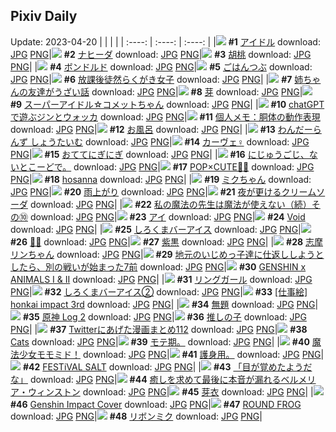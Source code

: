 ## Pixiv Daily
Update: 2023-04-20
|      |      |      |
| :----: | :----: | :----: |
|![](https://pixiv.microyu.workers.dev/c/240x480/img-master/img/2023/04/18/00/05/15/107277465_p0_master1200.jpg) **#1** [アイドル](https://www.pixiv.net/artworks/107277465) download: [JPG](https://pixiv.microyu.workers.dev/img-original/img/2023/04/18/00/05/15/107277465_p0.jpg) [PNG](https://pixiv.microyu.workers.dev/img-original/img/2023/04/18/00/05/15/107277465_p0.png)|![](https://pixiv.microyu.workers.dev/c/240x480/img-master/img/2023/04/18/00/00/41/107277400_p0_master1200.jpg) **#2** [ナヒーダ](https://www.pixiv.net/artworks/107277400) download: [JPG](https://pixiv.microyu.workers.dev/img-original/img/2023/04/18/00/00/41/107277400_p0.jpg) [PNG](https://pixiv.microyu.workers.dev/img-original/img/2023/04/18/00/00/41/107277400_p0.png)|![](https://pixiv.microyu.workers.dev/c/240x480/img-master/img/2023/04/18/00/00/25/107277353_p0_master1200.jpg) **#3** [胡桃](https://www.pixiv.net/artworks/107277353) download: [JPG](https://pixiv.microyu.workers.dev/img-original/img/2023/04/18/00/00/25/107277353_p0.jpg) [PNG](https://pixiv.microyu.workers.dev/img-original/img/2023/04/18/00/00/25/107277353_p0.png)|
|![](https://pixiv.microyu.workers.dev/c/240x480/img-master/img/2023/04/18/00/00/59/107277448_p0_master1200.jpg) **#4** [ボンドルド](https://www.pixiv.net/artworks/107277448) download: [JPG](https://pixiv.microyu.workers.dev/img-original/img/2023/04/18/00/00/59/107277448_p0.jpg) [PNG](https://pixiv.microyu.workers.dev/img-original/img/2023/04/18/00/00/59/107277448_p0.png)|![](https://pixiv.microyu.workers.dev/c/240x480/img-master/img/2023/04/18/06/00/09/107283757_p0_master1200.jpg) **#5** [ごはんつぶ](https://www.pixiv.net/artworks/107283757) download: [JPG](https://pixiv.microyu.workers.dev/img-original/img/2023/04/18/06/00/09/107283757_p0.jpg) [PNG](https://pixiv.microyu.workers.dev/img-original/img/2023/04/18/06/00/09/107283757_p0.png)|![](https://pixiv.microyu.workers.dev/c/240x480/img-master/img/2023/04/18/00/01/19/107277485_p0_master1200.jpg) **#6** [放課後徒然らくがき女子](https://www.pixiv.net/artworks/107277485) download: [JPG](https://pixiv.microyu.workers.dev/img-original/img/2023/04/18/00/01/19/107277485_p0.jpg) [PNG](https://pixiv.microyu.workers.dev/img-original/img/2023/04/18/00/01/19/107277485_p0.png)|
|![](https://pixiv.microyu.workers.dev/c/240x480/img-master/img/2023/04/18/00/01/44/107277522_p0_master1200.jpg) **#7** [姉ちゃんの友達がうざい話](https://www.pixiv.net/artworks/107277522) download: [JPG](https://pixiv.microyu.workers.dev/img-original/img/2023/04/18/00/01/44/107277522_p0.jpg) [PNG](https://pixiv.microyu.workers.dev/img-original/img/2023/04/18/00/01/44/107277522_p0.png)|![](https://pixiv.microyu.workers.dev/c/240x480/img-master/img/2023/04/18/02/10/12/107281135_p0_master1200.jpg) **#8** [芽](https://www.pixiv.net/artworks/107281135) download: [JPG](https://pixiv.microyu.workers.dev/img-original/img/2023/04/18/02/10/12/107281135_p0.jpg) [PNG](https://pixiv.microyu.workers.dev/img-original/img/2023/04/18/02/10/12/107281135_p0.png)|![](https://pixiv.microyu.workers.dev/c/240x480/img-master/img/2023/04/19/00/14/24/107307115_p0_master1200.jpg) **#9** [スーパーアイドル☆コメットちゃん](https://www.pixiv.net/artworks/107307115) download: [JPG](https://pixiv.microyu.workers.dev/img-original/img/2023/04/19/00/14/24/107307115_p0.jpg) [PNG](https://pixiv.microyu.workers.dev/img-original/img/2023/04/19/00/14/24/107307115_p0.png)|
|![](https://pixiv.microyu.workers.dev/c/240x480/img-master/img/2023/04/18/15/24/31/107291801_p0_master1200.jpg) **#10** [chatGPTで遊ぶジンとウォッカ](https://www.pixiv.net/artworks/107291801) download: [JPG](https://pixiv.microyu.workers.dev/img-original/img/2023/04/18/15/24/31/107291801_p0.jpg) [PNG](https://pixiv.microyu.workers.dev/img-original/img/2023/04/18/15/24/31/107291801_p0.png)|![](https://pixiv.microyu.workers.dev/c/240x480/img-master/img/2023/04/18/07/00/05/107284444_p0_master1200.jpg) **#11** [個人メモ：胴体の動作表現](https://www.pixiv.net/artworks/107284444) download: [JPG](https://pixiv.microyu.workers.dev/img-original/img/2023/04/18/07/00/05/107284444_p0.jpg) [PNG](https://pixiv.microyu.workers.dev/img-original/img/2023/04/18/07/00/05/107284444_p0.png)|![](https://pixiv.microyu.workers.dev/c/240x480/img-master/img/2023/04/18/22/04/00/107301970_p0_master1200.jpg) **#12** [お風呂](https://www.pixiv.net/artworks/107301970) download: [JPG](https://pixiv.microyu.workers.dev/img-original/img/2023/04/18/22/04/00/107301970_p0.jpg) [PNG](https://pixiv.microyu.workers.dev/img-original/img/2023/04/18/22/04/00/107301970_p0.png)|
|![](https://pixiv.microyu.workers.dev/c/240x480/img-master/img/2023/04/18/19/19/37/107296769_p0_master1200.jpg) **#13** [わんだーらんず しょうたいむ](https://www.pixiv.net/artworks/107296769) download: [JPG](https://pixiv.microyu.workers.dev/img-original/img/2023/04/18/19/19/37/107296769_p0.jpg) [PNG](https://pixiv.microyu.workers.dev/img-original/img/2023/04/18/19/19/37/107296769_p0.png)|![](https://pixiv.microyu.workers.dev/c/240x480/img-master/img/2023/04/18/00/13/34/107278062_p0_master1200.jpg) **#14** [カーヴェ♀](https://www.pixiv.net/artworks/107278062) download: [JPG](https://pixiv.microyu.workers.dev/img-original/img/2023/04/18/00/13/34/107278062_p0.jpg) [PNG](https://pixiv.microyu.workers.dev/img-original/img/2023/04/18/00/13/34/107278062_p0.png)|![](https://pixiv.microyu.workers.dev/c/240x480/img-master/img/2023/04/19/20/42/16/107327838_p0_master1200.jpg) **#15** [おててにぎにぎ](https://www.pixiv.net/artworks/107327838) download: [JPG](https://pixiv.microyu.workers.dev/img-original/img/2023/04/19/20/42/16/107327838_p0.jpg) [PNG](https://pixiv.microyu.workers.dev/img-original/img/2023/04/19/20/42/16/107327838_p0.png)|
|![](https://pixiv.microyu.workers.dev/c/240x480/img-master/img/2023/04/19/18/54/23/107324721_p0_master1200.jpg) **#16** [にじゅうごじ、ないとこーどで。](https://www.pixiv.net/artworks/107324721) download: [JPG](https://pixiv.microyu.workers.dev/img-original/img/2023/04/19/18/54/23/107324721_p0.jpg) [PNG](https://pixiv.microyu.workers.dev/img-original/img/2023/04/19/18/54/23/107324721_p0.png)|![](https://pixiv.microyu.workers.dev/c/240x480/img-master/img/2023/04/18/17/15/34/107293808_p0_master1200.jpg) **#17** [POP×CUTE🍭✨](https://www.pixiv.net/artworks/107293808) download: [JPG](https://pixiv.microyu.workers.dev/img-original/img/2023/04/18/17/15/34/107293808_p0.jpg) [PNG](https://pixiv.microyu.workers.dev/img-original/img/2023/04/18/17/15/34/107293808_p0.png)|![](https://pixiv.microyu.workers.dev/c/240x480/img-master/img/2023/04/19/07/26/11/107285593_p0_master1200.jpg) **#18** [hosanna](https://www.pixiv.net/artworks/107285593) download: [JPG](https://pixiv.microyu.workers.dev/img-original/img/2023/04/19/07/26/11/107285593_p0.jpg) [PNG](https://pixiv.microyu.workers.dev/img-original/img/2023/04/19/07/26/11/107285593_p0.png)|
|![](https://pixiv.microyu.workers.dev/c/240x480/img-master/img/2023/04/19/06/07/24/107312637_p0_master1200.jpg) **#19** [ミクちゃん](https://www.pixiv.net/artworks/107312637) download: [JPG](https://pixiv.microyu.workers.dev/img-original/img/2023/04/19/06/07/24/107312637_p0.jpg) [PNG](https://pixiv.microyu.workers.dev/img-original/img/2023/04/19/06/07/24/107312637_p0.png)|![](https://pixiv.microyu.workers.dev/c/240x480/img-master/img/2023/04/18/00/00/33/107277382_p0_master1200.jpg) **#20** [雨上がり](https://www.pixiv.net/artworks/107277382) download: [JPG](https://pixiv.microyu.workers.dev/img-original/img/2023/04/18/00/00/33/107277382_p0.jpg) [PNG](https://pixiv.microyu.workers.dev/img-original/img/2023/04/18/00/00/33/107277382_p0.png)|![](https://pixiv.microyu.workers.dev/c/240x480/img-master/img/2023/04/18/16/13/16/107292600_p0_master1200.jpg) **#21** [夜が更けるクリームソーダ](https://www.pixiv.net/artworks/107292600) download: [JPG](https://pixiv.microyu.workers.dev/img-original/img/2023/04/18/16/13/16/107292600_p0.jpg) [PNG](https://pixiv.microyu.workers.dev/img-original/img/2023/04/18/16/13/16/107292600_p0.png)|
|![](https://pixiv.microyu.workers.dev/c/240x480/img-master/img/2023/04/18/00/03/05/107277630_p0_master1200.jpg) **#22** [私の魔法の先生は魔法が使えない（続）その⑩](https://www.pixiv.net/artworks/107277630) download: [JPG](https://pixiv.microyu.workers.dev/img-original/img/2023/04/18/00/03/05/107277630_p0.jpg) [PNG](https://pixiv.microyu.workers.dev/img-original/img/2023/04/18/00/03/05/107277630_p0.png)|![](https://pixiv.microyu.workers.dev/c/240x480/img-master/img/2023/04/19/19/21/41/107325500_p0_master1200.jpg) **#23** [アイ](https://www.pixiv.net/artworks/107325500) download: [JPG](https://pixiv.microyu.workers.dev/img-original/img/2023/04/19/19/21/41/107325500_p0.jpg) [PNG](https://pixiv.microyu.workers.dev/img-original/img/2023/04/19/19/21/41/107325500_p0.png)|![](https://pixiv.microyu.workers.dev/c/240x480/img-master/img/2023/04/19/00/00/17/107306248_p0_master1200.jpg) **#24** [Void](https://www.pixiv.net/artworks/107306248) download: [JPG](https://pixiv.microyu.workers.dev/img-original/img/2023/04/19/00/00/17/107306248_p0.jpg) [PNG](https://pixiv.microyu.workers.dev/img-original/img/2023/04/19/00/00/17/107306248_p0.png)|
|![](https://pixiv.microyu.workers.dev/c/240x480/img-master/img/2023/04/18/20/30/03/107298757_p0_master1200.jpg) **#25** [しろくまバーアイス](https://www.pixiv.net/artworks/107298757) download: [JPG](https://pixiv.microyu.workers.dev/img-original/img/2023/04/18/20/30/03/107298757_p0.jpg) [PNG](https://pixiv.microyu.workers.dev/img-original/img/2023/04/18/20/30/03/107298757_p0.png)|![](https://pixiv.microyu.workers.dev/c/240x480/img-master/img/2023/04/19/16/39/35/107321807_p0_master1200.jpg) **#26** [🍈🥤](https://www.pixiv.net/artworks/107321807) download: [JPG](https://pixiv.microyu.workers.dev/img-original/img/2023/04/19/16/39/35/107321807_p0.jpg) [PNG](https://pixiv.microyu.workers.dev/img-original/img/2023/04/19/16/39/35/107321807_p0.png)|![](https://pixiv.microyu.workers.dev/c/240x480/img-master/img/2023/04/19/01/56/55/107309800_p0_master1200.jpg) **#27** [紫黒](https://www.pixiv.net/artworks/107309800) download: [JPG](https://pixiv.microyu.workers.dev/img-original/img/2023/04/19/01/56/55/107309800_p0.jpg) [PNG](https://pixiv.microyu.workers.dev/img-original/img/2023/04/19/01/56/55/107309800_p0.png)|
|![](https://pixiv.microyu.workers.dev/c/240x480/img-master/img/2023/04/18/00/11/39/107277989_p0_master1200.jpg) **#28** [志摩リンちゃん](https://www.pixiv.net/artworks/107277989) download: [JPG](https://pixiv.microyu.workers.dev/img-original/img/2023/04/18/00/11/39/107277989_p0.jpg) [PNG](https://pixiv.microyu.workers.dev/img-original/img/2023/04/18/00/11/39/107277989_p0.png)|![](https://pixiv.microyu.workers.dev/c/240x480/img-master/img/2023/04/18/11/05/41/107287566_p0_master1200.jpg) **#29** [地元のいじめっ子達に仕返ししようとしたら、別の戦いが始まった7前](https://www.pixiv.net/artworks/107287566) download: [JPG](https://pixiv.microyu.workers.dev/img-original/img/2023/04/18/11/05/41/107287566_p0.jpg) [PNG](https://pixiv.microyu.workers.dev/img-original/img/2023/04/18/11/05/41/107287566_p0.png)|![](https://pixiv.microyu.workers.dev/c/240x480/img-master/img/2023/04/19/08/00/38/107314024_p0_master1200.jpg) **#30** [GENSHIN x ANIMALS I & II](https://www.pixiv.net/artworks/107314024) download: [JPG](https://pixiv.microyu.workers.dev/img-original/img/2023/04/19/08/00/38/107314024_p0.jpg) [PNG](https://pixiv.microyu.workers.dev/img-original/img/2023/04/19/08/00/38/107314024_p0.png)|
|![](https://pixiv.microyu.workers.dev/c/240x480/img-master/img/2023/04/18/00/00/08/107277298_p0_master1200.jpg) **#31** [リングガール](https://www.pixiv.net/artworks/107277298) download: [JPG](https://pixiv.microyu.workers.dev/img-original/img/2023/04/18/00/00/08/107277298_p0.jpg) [PNG](https://pixiv.microyu.workers.dev/img-original/img/2023/04/18/00/00/08/107277298_p0.png)|![](https://pixiv.microyu.workers.dev/c/240x480/img-master/img/2023/04/19/20/30/01/107327418_p0_master1200.jpg) **#32** [しろくまバーアイス②](https://www.pixiv.net/artworks/107327418) download: [JPG](https://pixiv.microyu.workers.dev/img-original/img/2023/04/19/20/30/01/107327418_p0.jpg) [PNG](https://pixiv.microyu.workers.dev/img-original/img/2023/04/19/20/30/01/107327418_p0.png)|![](https://pixiv.microyu.workers.dev/c/240x480/img-master/img/2023/04/19/00/00/59/107306355_p0_master1200.jpg) **#33** [[仕事絵] honkai impact 3rd](https://www.pixiv.net/artworks/107306355) download: [JPG](https://pixiv.microyu.workers.dev/img-original/img/2023/04/19/00/00/59/107306355_p0.jpg) [PNG](https://pixiv.microyu.workers.dev/img-original/img/2023/04/19/00/00/59/107306355_p0.png)|
|![](https://pixiv.microyu.workers.dev/c/240x480/img-master/img/2023/04/18/14/38/26/107291038_p0_master1200.jpg) **#34** [無題](https://www.pixiv.net/artworks/107291038) download: [JPG](https://pixiv.microyu.workers.dev/img-original/img/2023/04/18/14/38/26/107291038_p0.jpg) [PNG](https://pixiv.microyu.workers.dev/img-original/img/2023/04/18/14/38/26/107291038_p0.png)|![](https://pixiv.microyu.workers.dev/c/240x480/img-master/img/2023/04/18/01/49/56/107280711_p0_master1200.jpg) **#35** [原神 Log 2](https://www.pixiv.net/artworks/107280711) download: [JPG](https://pixiv.microyu.workers.dev/img-original/img/2023/04/18/01/49/56/107280711_p0.jpg) [PNG](https://pixiv.microyu.workers.dev/img-original/img/2023/04/18/01/49/56/107280711_p0.png)|![](https://pixiv.microyu.workers.dev/c/240x480/img-master/img/2023/04/18/19/04/25/107296397_p0_master1200.jpg) **#36** [推しの子](https://www.pixiv.net/artworks/107296397) download: [JPG](https://pixiv.microyu.workers.dev/img-original/img/2023/04/18/19/04/25/107296397_p0.jpg) [PNG](https://pixiv.microyu.workers.dev/img-original/img/2023/04/18/19/04/25/107296397_p0.png)|
|![](https://pixiv.microyu.workers.dev/c/240x480/img-master/img/2023/04/19/19/22/53/107325528_p0_master1200.jpg) **#37** [Twitterにあげた漫画まとめ112](https://www.pixiv.net/artworks/107325528) download: [JPG](https://pixiv.microyu.workers.dev/img-original/img/2023/04/19/19/22/53/107325528_p0.jpg) [PNG](https://pixiv.microyu.workers.dev/img-original/img/2023/04/19/19/22/53/107325528_p0.png)|![](https://pixiv.microyu.workers.dev/c/240x480/img-master/img/2023/04/18/20/09/51/107298144_p0_master1200.jpg) **#38** [Cats](https://www.pixiv.net/artworks/107298144) download: [JPG](https://pixiv.microyu.workers.dev/img-original/img/2023/04/18/20/09/51/107298144_p0.jpg) [PNG](https://pixiv.microyu.workers.dev/img-original/img/2023/04/18/20/09/51/107298144_p0.png)|![](https://pixiv.microyu.workers.dev/c/240x480/img-master/img/2023/04/19/19/24/31/107325571_p0_master1200.jpg) **#39** [モテ期。](https://www.pixiv.net/artworks/107325571) download: [JPG](https://pixiv.microyu.workers.dev/img-original/img/2023/04/19/19/24/31/107325571_p0.jpg) [PNG](https://pixiv.microyu.workers.dev/img-original/img/2023/04/19/19/24/31/107325571_p0.png)|
|![](https://pixiv.microyu.workers.dev/c/240x480/img-master/img/2023/04/18/19/52/14/107297554_p0_master1200.jpg) **#40** [魔法少女モモミド！](https://www.pixiv.net/artworks/107297554) download: [JPG](https://pixiv.microyu.workers.dev/img-original/img/2023/04/18/19/52/14/107297554_p0.jpg) [PNG](https://pixiv.microyu.workers.dev/img-original/img/2023/04/18/19/52/14/107297554_p0.png)|![](https://pixiv.microyu.workers.dev/c/240x480/img-master/img/2023/04/19/01/19/21/107308943_p0_master1200.jpg) **#41** [護身用。](https://www.pixiv.net/artworks/107308943) download: [JPG](https://pixiv.microyu.workers.dev/img-original/img/2023/04/19/01/19/21/107308943_p0.jpg) [PNG](https://pixiv.microyu.workers.dev/img-original/img/2023/04/19/01/19/21/107308943_p0.png)|![](https://pixiv.microyu.workers.dev/c/240x480/img-master/img/2023/04/19/01/53/40/107309725_p0_master1200.jpg) **#42** [FESTiVAL SALT](https://www.pixiv.net/artworks/107309725) download: [JPG](https://pixiv.microyu.workers.dev/img-original/img/2023/04/19/01/53/40/107309725_p0.jpg) [PNG](https://pixiv.microyu.workers.dev/img-original/img/2023/04/19/01/53/40/107309725_p0.png)|
|![](https://pixiv.microyu.workers.dev/c/240x480/img-master/img/2023/04/19/20/31/49/107327516_p0_master1200.jpg) **#43** [「目が覚めたようだな」](https://www.pixiv.net/artworks/107327516) download: [JPG](https://pixiv.microyu.workers.dev/img-original/img/2023/04/19/20/31/49/107327516_p0.jpg) [PNG](https://pixiv.microyu.workers.dev/img-original/img/2023/04/19/20/31/49/107327516_p0.png)|![](https://pixiv.microyu.workers.dev/c/240x480/img-master/img/2023/04/18/00/01/20/107277489_p0_master1200.jpg) **#44** [癒しを求めて最後に本音が漏れるベルメリア・ウィンストン](https://www.pixiv.net/artworks/107277489) download: [JPG](https://pixiv.microyu.workers.dev/img-original/img/2023/04/18/00/01/20/107277489_p0.jpg) [PNG](https://pixiv.microyu.workers.dev/img-original/img/2023/04/18/00/01/20/107277489_p0.png)|![](https://pixiv.microyu.workers.dev/c/240x480/img-master/img/2023/04/18/17/24/11/107293965_p0_master1200.jpg) **#45** [芽衣](https://www.pixiv.net/artworks/107293965) download: [JPG](https://pixiv.microyu.workers.dev/img-original/img/2023/04/18/17/24/11/107293965_p0.jpg) [PNG](https://pixiv.microyu.workers.dev/img-original/img/2023/04/18/17/24/11/107293965_p0.png)|
|![](https://pixiv.microyu.workers.dev/c/240x480/img-master/img/2023/04/18/10/37/02/107287179_p0_master1200.jpg) **#46** [Genshin Impact Cover](https://www.pixiv.net/artworks/107287179) download: [JPG](https://pixiv.microyu.workers.dev/img-original/img/2023/04/18/10/37/02/107287179_p0.jpg) [PNG](https://pixiv.microyu.workers.dev/img-original/img/2023/04/18/10/37/02/107287179_p0.png)|![](https://pixiv.microyu.workers.dev/c/240x480/img-master/img/2023/04/18/19/45/47/107297404_p0_master1200.jpg) **#47** [ROUND FROG](https://www.pixiv.net/artworks/107297404) download: [JPG](https://pixiv.microyu.workers.dev/img-original/img/2023/04/18/19/45/47/107297404_p0.jpg) [PNG](https://pixiv.microyu.workers.dev/img-original/img/2023/04/18/19/45/47/107297404_p0.png)|![](https://pixiv.microyu.workers.dev/c/240x480/img-master/img/2023/04/18/16/46/33/107293170_p0_master1200.jpg) **#48** [リボンミク](https://www.pixiv.net/artworks/107293170) download: [JPG](https://pixiv.microyu.workers.dev/img-original/img/2023/04/18/16/46/33/107293170_p0.jpg) [PNG](https://pixiv.microyu.workers.dev/img-original/img/2023/04/18/16/46/33/107293170_p0.png)|
